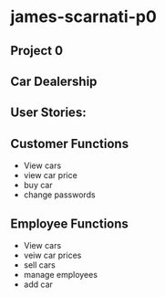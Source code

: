 # james-scarnati-p0
Project 0
----------
Car Dealership
---------------
User Stories:
---------------
Customer Functions
------------------
- View cars
- view car price 
- buy car
- change passwords

Employee Functions
------------------
- View cars 
- veiw car prices
- sell cars
- manage employees
- add car
